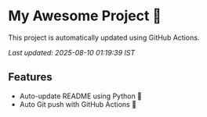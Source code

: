 # My Awesome Project 🚀

This project is automatically updated using GitHub Actions.

_Last updated: 2025-08-10 01:19:39 IST_

## Features
- Auto-update README using Python 🐍
- Auto Git push with GitHub Actions 🤖
